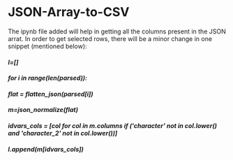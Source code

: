 # JSON-Array-to-CSV
The ipynb file added will help in getting all the columns present in the JSON arrat. In order to get selected rows, there will be a minor change in one snippet (mentioned below):


#### _l=[]_
#### _for i in range(len(parsed)):_
####    _flat = flatten_json(parsed[i])_
####    _m=json_normalize(flat)_
####    _idvars_cols = [col for col in m.columns if ('character' not in col.lower() and 'character_2' not in col.lower())]_
####    _l.append(m[idvars_cols])_
